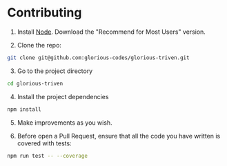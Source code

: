 # Contributing

1. Install [Node](https://nodejs.org/en/). Download the "Recommend for Most Users" version.

2. Clone the repo:
``` bash
git clone git@github.com:glorious-codes/glorious-triven.git
```

3. Go to the project directory
``` bash
cd glorious-triven
```

4. Install the project dependencies
``` bash
npm install
```

5. Make improvements as you wish.

6. Before open a Pull Request, ensure that all the code you have written is covered with tests:
``` bash
npm run test -- --coverage
```
